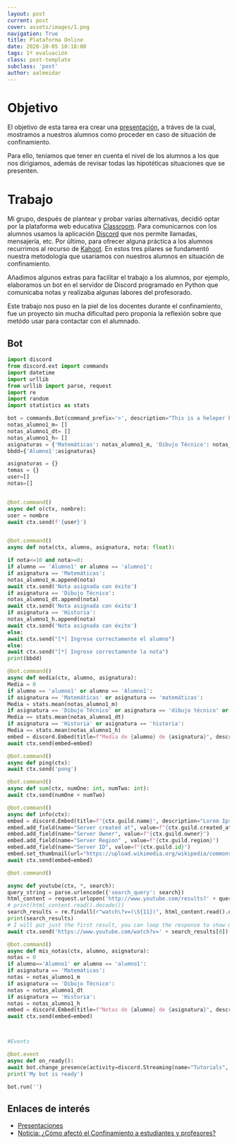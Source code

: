 ```yaml
---
layout: post
current: post
cover: assets/images/1.png
navigation: True
title: Plataforma Online
date: 2020-10-05 10:18:00
tags: 1º evaluación
class: post-template
subclass: 'post'
author: aalmeidar
---
```

# Objetivo
El objetivo de esta tarea era crear una [presentación](https://docs.google.com/presentation/d/1v7hsYPunWb1t4YzMx1KyDZVvCrEYhKNUDfs4ckhcieA/edit?usp=sharing), a tráves de la cual, mostramos a nuestros alumnos como proceder en caso de situación de confinamiento.

Para ello, teniamos que tener en cuenta el nivel de los alumnos a los que nos dirigiamos, además de revisar todas las hipotéticas situaciones que se presenten.

# Trabajo 

Mi grupo, después de plantear y probar varias alternativas, decidió optar por la plataforma web educativa [Classroom](https://classroom.google.com/). Para comunicarnos con los alumnos usamos la aplicación [Discord](https://discord.com/) que nos permite llamadas, mensajería, etc. Por último, para ofrecer alguna práctica a los alumnos recurrimos al recurso de [Kahoot](https://kahoot.com/). En estos tres pilares se fundamentó nuestra metodología que usariamos con nuestros alumnos en situación de confinamiento. 

Añadimos algunos extras para facilitar el trabajo a los alumnos, por ejemplo, elaboramos un bot en el servidor de Discord programado en Python que comunicaba notas y realizaba algunas labores del profesorado. 

Este trabajo nos puso en la piel de los docentes durante el confinamiento, fue un proyecto sin mucha dificultad pero proponia la reflexión sobre que metódo usar para contactar con el alumnado.

## Bot

```python
import discord
from discord.ext import commands
import datetime
import urllib
from urllib import parse, request
import re
import random
import statistics as stats

bot = commands.Bot(command_prefix='>', description="This is a heleper bot")
notas_alumno1_m= []
notas_alumno1_dt= []
notas_alumno1_h= []
asignaturas = {'Matemáticas': notas_alumno1_m, 'Dibujo Técnico': notas_alumno1_dt, 'Historia': notas_alumno1_h}
bbdd={'Alumno1':asignaturas}

asignaturas = {}
temas = {}
user=[]
notas=[]


@bot.command()
async def o(ctx, nombre):
user = nombre
await ctx.send(f'{user}')


@bot.command()
async def nota(ctx, alumno, asignatura, nota: float):

if nota<=10 and nota>=0:
if alumno == 'Alumno1' or alumno == 'alumno1':
if asignatura == 'Matemáticas':
notas_alumno1_m.append(nota)
await ctx.send('Nota asignada con éxito')
if asignatura == 'Dibujo Técnico':
notas_alumno1_dt.append(nota)
await ctx.send('Nota asignada con éxito')
if asignatura == 'Historia':
notas_alumno1_h.append(nota)
await ctx.send('Nota asignada con éxito')
else:
await ctx.send("[*] Ingrese correctamente el alumno")
else:
await ctx.send("[*] Ingrese correctamente la nota")
print(bbdd)

@bot.command()
async def media(ctx, alumno, asignatura):
Media = 0
if alumno == 'alumno1' or alumno == 'Alumno1':
if asignatura == 'Matemáticas' or asignatura == 'matemáticas':
Media = stats.mean(notas_alumno1_m)
if asignatura == 'Dibujo Técnico' or asignatura == 'dibujo técnico' or asignatura == 'Dibujo técnico' :
Media == stats.mean(notas_alumno1_dt)
if asignatura == 'Historia' or asignatura == 'historia':
Media == stats.mean(notas_alumno1_h)
embed = discord.Embed(title=f"Media de {alumno} de {asignatura}", description=f"{Media}", color=discord.Color.dark_gold())
await ctx.send(embed=embed)

@bot.command()
async def ping(ctx):
await ctx.send('pong')

@bot.command()
async def sum(ctx, numOne: int, numTwo: int):
await ctx.send(numOne + numTwo)

@bot.command()
async def info(ctx):
embed = discord.Embed(title=f"{ctx.guild.name}", description="Lorem Ipsum", timestamp=datetime.datetime.utcnow(), color=discord.Color.blue())
embed.add_field(name="Server created at", value=f"{ctx.guild.created_at}")
embed.add_field(name="Server Owner", value=f"{ctx.guild.owner}")
embed.add_field(name="Server Region" , value=f"{ctx.guild.region}")
embed.add_field(name="Server ID", value=f"{ctx.guild.id}")
embed.set_thumbnail(url="https://upload.wikimedia.org/wikipedia/commons/thumb/c/c3/Python-logo-notext.svg/1200px-Python-logo-notext.svg.png")
await ctx.send(embed=embed)

@bot.command()

async def youtube(ctx, *, search):
query_string = parse.urlencode({'search_query': search})
html_content = request.urlopen('http://www.youtube.com/results?' + query_string)
# print(html_content.read().decode())
search_results = re.findall(r"watch\?v=(\S{11})", html_content.read().decode())
print(search_results)
# I will put just the first result, you can loop the response to show more results
await ctx.send('https://www.youtube.com/watch?v=' + search_results[0])

@bot.command()
async def mis_notas(ctx, alumno, asignatura):
notas = 0
if alumno=='Alumno1' or alumno == 'alumno1':
if asignatura == 'Matemáticas':
notas = notas_alumno1_m
if asignatura == 'Dibujo Técnico':
notas = notas_alumno1_dt
if asignatura == 'Historia':
notas = notas_alumno1_h
embed = discord.Embed(title=f"Notas de {alumno} de {asignatura}", description=f"{notas}", color=discord.Color.dark_gold())
await ctx.send(embed=embed)



#Events

@bot.event
async def on_ready():
await bot.change_presence(activity=discord.Streaming(name="Tutorials", url="https://meet.google.com/fvg-opqi-idw"))
print('My bot is ready')

bot.run('')

```



## Enlaces de interés

- [Presentaciones](https://fernandosax.wordpress.com/2020/09/16/2o-bach-tic-plataforma-online/)
- [Noticia: ¿Cómo afectó el Confinamiento a estudiantes y profesores?](https://mextudia.com/como-afecto-el-confinamiento-a-estudiantes-y-profesores/)


